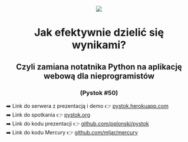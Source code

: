 <center>
    
![](https://pystok.org/statics/images/pystok_logo.png)
    
# Jak efektywnie dzielić się wynikami?

## Czyli zamiana notatnika Python na aplikację webową dla nieprogramistów

### (Pystok #50)
    
</center>

➡️ Link do serwera z prezentacją i demo 👉 <a href="https://pystok.herokuapp.com" target="_blank">pystok.herokuapp.com</a>
<br />
➡️ Link do spotkania 👉 <a href="https://pystok.org" target="_blank">pystok.org</a>
<br />
➡️ Link do kodu prezentacji 👉 <a href="https://github.com/pplonski/pystok" target="_blank">github.com/pplonski/pystok</a>
<br />
➡️ Link do kodu Mercury 👉 <a href="https://github.com/mljar/mercury" target="_blank">github.com/mljar/mercury</a>
